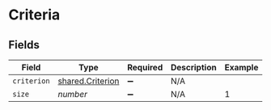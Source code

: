 # Criteria


## Fields

| Field                                                       | Type                                                        | Required                                                    | Description                                                 | Example                                                     |
| ----------------------------------------------------------- | ----------------------------------------------------------- | ----------------------------------------------------------- | ----------------------------------------------------------- | ----------------------------------------------------------- |
| `criterion`                                                 | [shared.Criterion](../../../sdk/models/shared/criterion.md) | :heavy_minus_sign:                                          | N/A                                                         |                                                             |
| `size`                                                      | *number*                                                    | :heavy_minus_sign:                                          | N/A                                                         | 1                                                           |